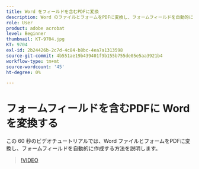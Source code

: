 ```yaml
---
title: Word をフィールドを含むPDFに変換
description: Word のファイルとフォームをPDFに変換し、フォームフィールドを自動的に作成
role: User
product: adobe acrobat
level: Beginner
thumbnail: KT-9704.jpg
KT: 9704
exl-id: 2b24426b-2c7d-4c84-b8bc-4ea7a1313598
source-git-commit: 4b551ae19b439401f9b155b755de05e5aa3921b4
workflow-type: tm+mt
source-wordcount: '45'
ht-degree: 0%

---
```


# フォームフィールドを含むPDFに Word を変換する

この 60 秒のビデオチュートリアルでは、Word ファイルとフォームをPDFに変換し、フォームフィールドを自動的に作成する方法を説明します。

>[!VIDEO](https://video.tv.adobe.com/v/340082?hidetitle=true)
